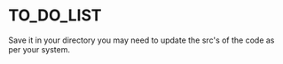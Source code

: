 # TO_DO_LIST

Save it in your directory you may need to update the src's of the code as per your system.
